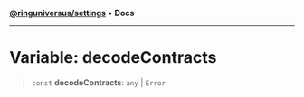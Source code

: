[**@ringuniversus/settings**](../README.md) • **Docs**

---

# Variable: decodeContracts

> `const` **decodeContracts**: `any` \| `Error`
